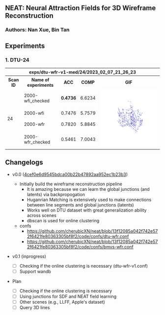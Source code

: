 ## NEAT: Neural Attraction Fields for 3D Wireframe Reconstruction

### Authors: Nan Xue, Bin Tan

## Experiments

### 1. DTU-24
  <table>
    <tr>
        <th colspan="5">exps/dtu-wfr-v1-med/24/2023_02_07_21_26_23</th>
    </tr>
    <tr>
      <th>Scan ID</th>
      <th>Name of experiments</th>
      <th>ACC</th>
      <th>COMP</th>
      <th>GIF</th>
    </tr>
    <tr>
    <td rowspan="4">24</td>
    <td>2000-wfi_checked</td>
    <td><b>0.4736</b></td>
    <td>6.6234</td>
    <td rowspan="4">
    <img src="exps/dtu-wfr-v1-med/24/2023_02_07_21_26_23/wireframes/2000-wfi_checked_record.gif" width="512" />
    </td>
    </tr>
    <tr>
    <td>2000-wfi</td>
    <td>0.7476</td>
    <td>5.7579</td>
    </tr>
    <tr>
    <td>2000-wfr</td>
    <td>0.7820</td>
    <td>5.8845</td>
    </tr>
    <tr>
    <td>2000-wfr_checked</td>
    <td>0.5461</td>
    <td>7.0043</td>
    </tr>
  </table>

## Changelogs
- v0.0 ([4cef0e6d9545bdca00b22b47892aa952ec1b23b3](https://github.com/cherubicXN/neat/tree/4cef0e6d9545bdca00b22b47892aa952ec1b23b3))
  - Initially build the wireframe reconstruction pipeline 
    - It is amazing because we can learn the global junctions (and latents) via backpropogation
    - Huganrian Matching is extensively used to make connections between line segments and global junctions (latents)
    - Works well on DTU dataset with great generalization ability across scenes
    - dbscan is used for online clustering
  - confs
    - https://github.com/cherubicXN/neat/blob/13f12085a042f742e572f6421fe80363305bf8f2/code/confs/dtu-wfr.conf
    - https://github.com/cherubicXN/neat/blob/13f12085a042f742e572f6421fe80363305bf8f2/code/confs/bmvs-wfr.conf

- v0.1 (inprogress)
  - [ ] Checking if the online clustering is necessary (dtu-wfr-v1.conf)
  - [ ] Support wandb
- Plan
  - [ ] Checking if the online clustering is necessary
  - [ ] Using junctions for SDF and NEAT field learning
  - [ ] Other scenes (e.g., LLFF, Apple's dataset)
  - [ ] Query 3D lines

